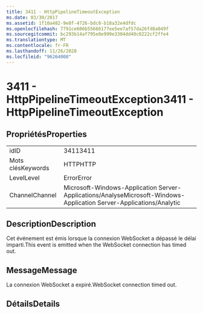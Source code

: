 ```yaml
---
title: 3411 - HttpPipelineTimeoutException
ms.date: 03/30/2017
ms.assetid: 1f10a482-9e8f-4726-bdc8-b18a32e4dfdc
ms.openlocfilehash: 7791ce606b55666177ee5ee7af57da26fd8a049f
ms.sourcegitcommit: bc293b14af795e0e999e3304dd40c0222cf2ffe4
ms.translationtype: MT
ms.contentlocale: fr-FR
ms.lasthandoff: 11/26/2020
ms.locfileid: "96264008"
---
```

# <a name="3411---httppipelinetimeoutexception"></a><span data-ttu-id="531b9-102">3411 - HttpPipelineTimeoutException</span><span class="sxs-lookup"><span data-stu-id="531b9-102">3411 - HttpPipelineTimeoutException</span></span>

## <a name="properties"></a><span data-ttu-id="531b9-103">Propriétés</span><span class="sxs-lookup"><span data-stu-id="531b9-103">Properties</span></span>  
  
|||  
|-|-|  
|<span data-ttu-id="531b9-104">id</span><span class="sxs-lookup"><span data-stu-id="531b9-104">ID</span></span>|<span data-ttu-id="531b9-105">3411</span><span class="sxs-lookup"><span data-stu-id="531b9-105">3411</span></span>|  
|<span data-ttu-id="531b9-106">Mots clés</span><span class="sxs-lookup"><span data-stu-id="531b9-106">Keywords</span></span>|<span data-ttu-id="531b9-107">HTTP</span><span class="sxs-lookup"><span data-stu-id="531b9-107">HTTP</span></span>|  
|<span data-ttu-id="531b9-108">Level</span><span class="sxs-lookup"><span data-stu-id="531b9-108">Level</span></span>|<span data-ttu-id="531b9-109">Error</span><span class="sxs-lookup"><span data-stu-id="531b9-109">Error</span></span>|  
|<span data-ttu-id="531b9-110">Channel</span><span class="sxs-lookup"><span data-stu-id="531b9-110">Channel</span></span>|<span data-ttu-id="531b9-111">Microsoft-Windows-Application Server-Applications/Analyse</span><span class="sxs-lookup"><span data-stu-id="531b9-111">Microsoft-Windows-Application Server-Applications/Analytic</span></span>|  
  
## <a name="description"></a><span data-ttu-id="531b9-112">Description</span><span class="sxs-lookup"><span data-stu-id="531b9-112">Description</span></span>  

 <span data-ttu-id="531b9-113">Cet événement est émis lorsque la connexion WebSocket a dépassé le délai imparti.</span><span class="sxs-lookup"><span data-stu-id="531b9-113">This event is emitted when the WebSocket connection has timed out.</span></span>  
  
## <a name="message"></a><span data-ttu-id="531b9-114">Message</span><span class="sxs-lookup"><span data-stu-id="531b9-114">Message</span></span>  

 <span data-ttu-id="531b9-115">La connexion WebSocket a expiré.</span><span class="sxs-lookup"><span data-stu-id="531b9-115">WebSocket connection timed out.</span></span>  
  
## <a name="details"></a><span data-ttu-id="531b9-116">Détails</span><span class="sxs-lookup"><span data-stu-id="531b9-116">Details</span></span>
